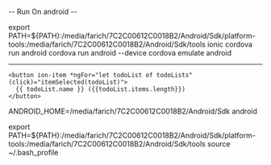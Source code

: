 -- Run On android --

export PATH=${PATH}:/media/farich/7C2C00612C0018B2/Android/Sdk/platform-tools:/media/farich/7C2C00612C0018B2/Android/Sdk/tools
ionic cordova run android
cordova run android --device
cordova emulate android

-------------------------------



  <ion-list no-lines>

    <button ion-item *ngFor="let todoList of todoLists" (click)="itemSelected(todoList)">
      {{ todoList.name }} ({{todoList.items.length}})
    </button>
  </ion-list>

ANDROID_HOME=/media/farich/7C2C00612C0018B2/Android/Sdk
android 


export PATH=${PATH}:/media/farich/7C2C00612C0018B2/Android/Sdk/platform-tools:/media/farich/7C2C00612C0018B2/Android/Sdk/tools
source ~/.bash_profile
